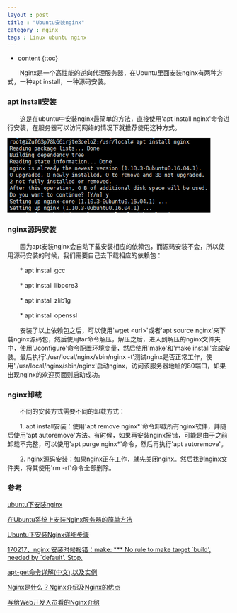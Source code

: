 ```yaml
---
layout : post
title : "Ubuntu安装nginx"
category : nginx
tags : Linux ubuntu nginx
---
```


* content 
{:toc}


　　Nginx是一个高性能的逆向代理服务器，在Ubuntu里面安装nginx有两种方式，一种apt install，一种源码安装。





### apt install安装

　　这是在ubuntu中安装nginx最简单的方法，直接使用'apt install nginx'命令进行安装，在服务器可以访问网络的情况下就推荐使用这种方式。

![apt_install_nginx](https://github.com/shiliewrain/shiliewrain.github.io/blob/master/img/apt_install_nginx.png?raw=true)

### nginx源码安装

　　因为apt安装nginx会自动下载安装相应的依赖包，而源码安装不会，所以使用源码安装的时候，我们需要自己去下载相应的依赖包：

　　* apt install gcc

　　* apt install libpcre3

　　* apt install zlib1g

　　* apt install openssl

　　安装了以上依赖包之后，可以使用'wget &lt;url&gt;'或者'apt source nginx'来下载nginx源码包，然后使用tar命令解压，解压之后，进入到解压的nginx文件夹中，使用'./configure'命令配置环境变量，然后使用'make'和'make install'完成安装。最后执行'./usr/local/nginx/sbin/nginx -t'测试nginx是否正常工作，使用'./usr/local/nginx/sbin/nginx'启动nginx，访问该服务器地址的80端口，如果出现nginx的欢迎页面则启动成功。


### nginx卸载

　　不同的安装方式需要不同的卸载方式：

　　1. apt install安装：使用'apt remove nginx*'命令卸载所有nginx软件，并随后使用'apt autoremove'方法。有时候，如果再安装nginx报错，可能是由于之前卸载不完整，可以使用'apt purge nginx*'命令，然后再执行'apt autoremove'。

　　2. nginx源码安装：如果nginx正在工作，就先关闭nginx。然后找到nginx文件夹，将其使用'rm -rf'命令全部删除。

### 参考

[ubuntu下安装nginx](http://blog.csdn.net/u013140542/article/details/36070521)

[在Ubuntu系统上安装Nginx服务器的简单方法](http://www.jb51.net/article/71384.htm)

[Ubuntu下安装Nginx详细步骤](http://www.cnblogs.com/hzh19870110/p/6100674.html)

[170217、nginx 安装时候报错：make: *** No rule to make target	&acute;build', needed by  	&acute;default'. Stop.](http://www.cnblogs.com/zrbfree/p/6419043.html)

[apt-get命令详解(中文),以及实例](http://blog.51yip.com/linux/1176.html)

[Nginx是什么？Nginx介绍及Nginx的优点](https://lnmp.org/nginx.html)

[写给Web开发人员看的Nginx介绍](https://fraserxu.me/2013/06/22/Nginx-for-developers/)